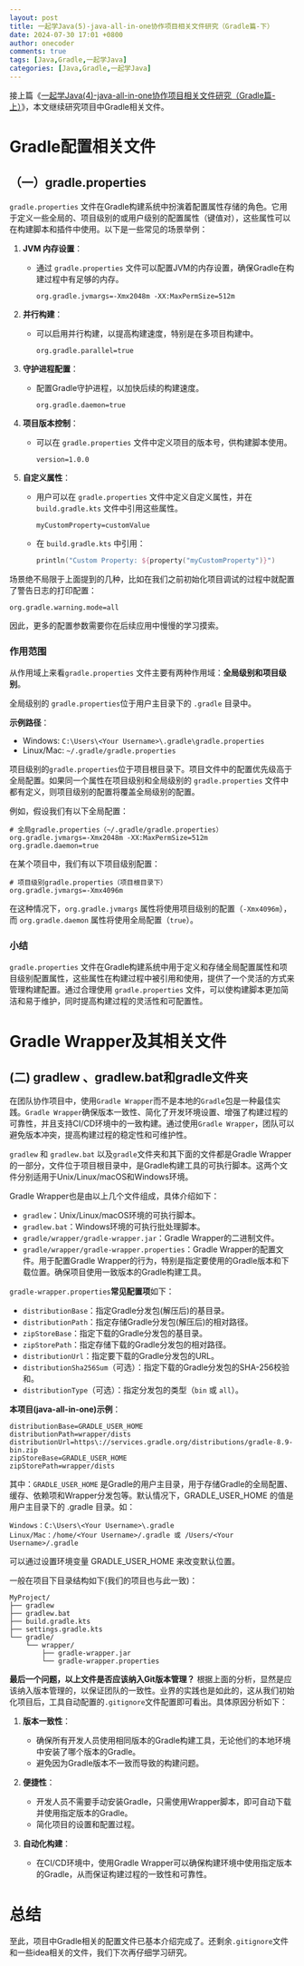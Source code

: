 ```yaml
---
layout: post
title: 一起学Java(5)-java-all-in-one协作项目相关文件研究（Gradle篇-下）
date: 2024-07-30 17:01 +0800
author: onecoder
comments: true
tags: [Java,Gradle,一起学Java]
categories: [Java,Gradle,一起学Java]
---
```

接上篇《[一起学Java(4)-java-all-in-one协作项目相关文件研究（Gradle篇-上）](https://www.coderli.com/java-go-4-project-config-files-intro-gradle-one/)》，本文继续研究项目中Gradle相关文件。

<!--more-->

# Gradle配置相关文件

## （一）gradle.properties

`gradle.properties` 文件在Gradle构建系统中扮演着配置属性存储的角色。它用于定义一些全局的、项目级别的或用户级别的配置属性（键值对），这些属性可以在构建脚本和插件中使用。以下是一些常见的场景举例：

1. **JVM 内存设置**：
   - 通过 `gradle.properties` 文件可以配置JVM的内存设置，确保Gradle在构建过程中有足够的内存。

     ```properties
     org.gradle.jvmargs=-Xmx2048m -XX:MaxPermSize=512m
     ```

2. **并行构建**：
   - 可以启用并行构建，以提高构建速度，特别是在多项目构建中。

     ```properties
     org.gradle.parallel=true
     ```

3. **守护进程配置**：
   - 配置Gradle守护进程，以加快后续的构建速度。

     ```properties
     org.gradle.daemon=true
     ```

4. **项目版本控制**：
   - 可以在 `gradle.properties` 文件中定义项目的版本号，供构建脚本使用。

     ```properties
     version=1.0.0
     ```

5. **自定义属性**：
   - 用户可以在 `gradle.properties` 文件中定义自定义属性，并在 `build.gradle.kts` 文件中引用这些属性。

     ```properties
     myCustomProperty=customValue
     ```

   - 在 `build.gradle.kts` 中引用：

     ```kotlin
     println("Custom Property: ${property("myCustomProperty")}")
     ```

场景绝不局限于上面提到的几种，比如在我们之前初始化项目调试的过程中就配置了警告日志的打印配置：

```properties
org.gradle.warning.mode=all
```

因此，更多的配置参数需要你在后续应用中慢慢的学习摸索。

### 作用范围

从作用域上来看`gradle.properties` 文件主要有两种作用域：**全局级别和项目级别**。

全局级别的 `gradle.properties`位于用户主目录下的 `.gradle` 目录中。

**示例路径**：

- Windows: `C:\Users\<Your Username>\.gradle\gradle.properties`
- Linux/Mac: `~/.gradle/gradle.properties`

项目级别的`gradle.properties`位于项目根目录下。项目文件中的配置优先级高于全局配置。如果同一个属性在项目级别和全局级别的 `gradle.properties` 文件中都有定义，则项目级别的配置将覆盖全局级别的配置。

例如，假设我们有以下全局配置：

```properties
# 全局gradle.properties（~/.gradle/gradle.properties）
org.gradle.jvmargs=-Xmx2048m -XX:MaxPermSize=512m
org.gradle.daemon=true
```

在某个项目中，我们有以下项目级别配置：

```properties
# 项目级别gradle.properties（项目根目录下）
org.gradle.jvmargs=-Xmx4096m
```

在这种情况下，`org.gradle.jvmargs` 属性将使用项目级别的配置（`-Xmx4096m`），而 `org.gradle.daemon` 属性将使用全局配置（`true`）。

### 小结

`gradle.properties` 文件在Gradle构建系统中用于定义和存储全局配置属性和项目级别配置属性，这些属性在构建过程中被引用和使用，提供了一个灵活的方式来管理构建配置。通过合理使用 `gradle.properties` 文件，可以使构建脚本更加简洁和易于维护，同时提高构建过程的灵活性和可配置性。

# Gradle Wrapper及其相关文件

## (二) gradlew 、gradlew.bat和gradle文件夹

在团队协作项目中，使用`Gradle Wrapper`而不是本地的`Gradle`包是一种最佳实践。`Gradle Wrapper`确保版本一致性、简化了开发环境设置、增强了构建过程的可靠性，并且支持CI/CD环境中的一致构建。通过使用`Gradle Wrapper`，团队可以避免版本冲突，提高构建过程的稳定性和可维护性。

`gradlew` 和 `gradlew.bat` 以及`gradle`文件夹和其下面的文件都是Gradle Wrapper的一部分，文件位于项目根目录中，是Gradle构建工具的可执行脚本。这两个文件分别适用于Unix/Linux/macOS和Windows环境。

Gradle Wrapper也是由以上几个文件组成，具体介绍如下：

  - `gradlew`：Unix/Linux/macOS环境的可执行脚本。
  - `gradlew.bat`：Windows环境的可执行批处理脚本。
  - `gradle/wrapper/gradle-wrapper.jar`：Gradle Wrapper的二进制文件。
  - `gradle/wrapper/gradle-wrapper.properties`：Gradle Wrapper的配置文件。用于配置Gradle Wrapper的行为，特别是指定要使用的Gradle版本和下载位置。确保项目使用一致版本的Gradle构建工具。

`gradle-wrapper.properties`**常见配置项**如下：

- `distributionBase`：指定Gradle分发包(解压后)的基目录。
- `distributionPath`：指定存储Gradle分发包(解压后)的相对路径。
- `zipStoreBase`：指定下载的Gradle分发包的基目录。
- `zipStorePath`：指定存储下载的Gradle分发包的相对路径。
- `distributionUrl`：指定要下载的Gradle分发包的URL。
- `distributionSha256Sum`（可选）：指定下载的Gradle分发包的SHA-256校验和。
- `distributionType`（可选）：指定分发包的类型（`bin` 或 `all`）。

**本项目(java-all-in-one)示例**：

```properties
distributionBase=GRADLE_USER_HOME
distributionPath=wrapper/dists
distributionUrl=https\://services.gradle.org/distributions/gradle-8.9-bin.zip
zipStoreBase=GRADLE_USER_HOME
zipStorePath=wrapper/dists

```

其中：`GRADLE_USER_HOME` 是Gradle的用户主目录，用于存储Gradle的全局配置、缓存、依赖项和Wrapper分发包等。默认情况下，GRADLE_USER_HOME 的值是用户主目录下的 .gradle 目录。如：

```text
Windows：C:\Users\<Your Username>\.gradle
Linux/Mac：/home/<Your Username>/.gradle 或 /Users/<Your Username>/.gradle
```

可以通过设置环境变量 GRADLE_USER_HOME 来改变默认位置。

一般在项目下目录结构如下(我们的项目也与此一致)：

```arduino
MyProject/
├── gradlew
├── gradlew.bat
├── build.gradle.kts
├── settings.gradle.kts
└── gradle/
    └── wrapper/
        ├── gradle-wrapper.jar
        └── gradle-wrapper.properties
```

**最后一个问题，以上文件是否应该纳入Git版本管理？**
根据上面的分析，显然是应该纳入版本管理的，以保证团队的一致性。业界的实践也是如此的，这从我们初始化项目后，工具自动配置的`.gitignore`文件配置即可看出。具体原因分析如下：

1. **版本一致性**：
   - 确保所有开发人员使用相同版本的Gradle构建工具，无论他们的本地环境中安装了哪个版本的Gradle。
   - 避免因为Gradle版本不一致而导致的构建问题。

2. **便捷性**：
   - 开发人员不需要手动安装Gradle，只需使用Wrapper脚本，即可自动下载并使用指定版本的Gradle。
   - 简化项目的设置和配置过程。

3. **自动化构建**：
   - 在CI/CD环境中，使用Gradle Wrapper可以确保构建环境中使用指定版本的Gradle，从而保证构建过程的一致性和可靠性。

# 总结

至此，项目中Gradle相关的配置文件已基本介绍完成了。还剩余`.gitignore`文件和一些idea相关的文件，我们下次再仔细学习研究。